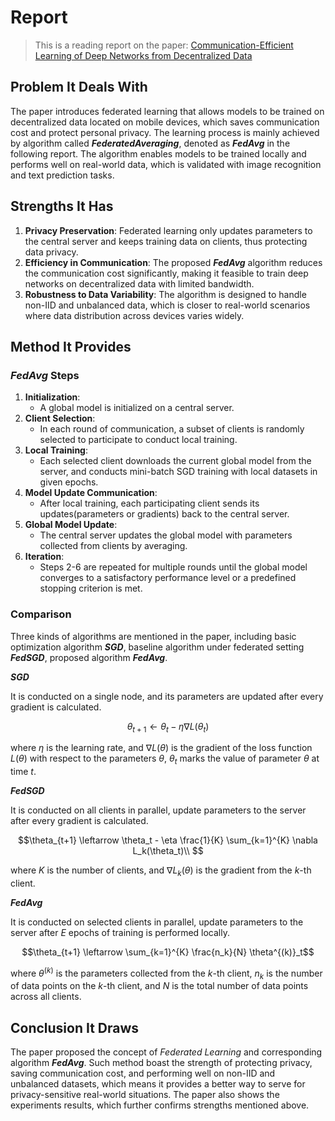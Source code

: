 # Report

> This is a reading report on the paper: [Communication-Efficient Learning of Deep Networks from Decentralized Data](https://arxiv.org/abs/1602.05629)

## Problem It Deals With
The paper introduces federated learning that allows models to be trained on decentralized data located on mobile devices, which saves communication cost and protect personal privacy. The learning process is mainly achieved by algorithm called ***FederatedAveraging***, denoted as ***FedAvg*** in the following report. The algorithm enables models to be trained locally and performs well on real-world data, which is validated with image recognition and text prediction tasks. 

## Strengths It Has
1. **Privacy Preservation**: Federated learning only updates parameters to the central server and keeps training data on clients, thus protecting data privacy. 
2. **Efficiency in Communication**: The proposed ***FedAvg*** algorithm reduces the communication cost significantly, making it feasible to train deep networks on decentralized data with limited bandwidth.
3. **Robustness to Data Variability**: The algorithm is designed to handle non-IID and unbalanced data, which is closer to real-world scenarios where data distribution across devices varies widely.

## Method It Provides

### ***FedAvg*** Steps

1. **Initialization**:
   - A global model is initialized on a central server.
2. **Client Selection**:
   - In each round of communication, a subset of clients is randomly selected to participate to conduct local training. 
3. **Local Training**:
   - Each selected client downloads the current global model from the server, and conducts mini-batch SGD training with local datasets in given epochs. 
4. **Model Update Communication**:
   - After local training, each participating client sends its updates(parameters or gradients) back to the central server.
6. **Global Model Update**:
   - The central server updates the global model with parameters collected from clients by averaging.
7. **Iteration**:
   - Steps 2-6 are repeated for multiple rounds until the global model converges to a satisfactory performance level or a predefined stopping criterion is met.

### Comparison

Three kinds of algorithms are mentioned in the paper, including basic optimization algorithm ***SGD***, baseline algorithm under federated setting ***FedSGD***, proposed algorithm ***FedAvg***. 

***SGD***

It is conducted on a single node, and its parameters are updated after every gradient is calculated. 
``` math
\theta_{t+1} \leftarrow \theta_t - \eta \nabla L(\theta_t)
```
where $\eta$ is the learning rate, and $\nabla L(\theta)$ is the gradient of the loss function $L(\theta)$ with respect to the parameters $\theta$, $\theta_t$ marks the value of parameter $\theta$ at time $t$. 

***FedSGD***

It is conducted on all clients in parallel, update parameters to the server after every gradient is calculated. 
``` math
\theta_{t+1} \leftarrow \theta_t - \eta \frac{1}{K} \sum_{k=1}^{K} \nabla L_k(\theta_t)\\ 
```
where $K$ is the number of clients, and $\nabla L_k(\theta)$ is the gradient from the $k$-th client.

***FedAvg***

It is conducted on selected clients in parallel, update parameters to the server after $E$ epochs of training is performed locally. 
``` math
\theta_{t+1} \leftarrow \sum_{k=1}^{K} \frac{n_k}{N} \theta^{(k)}_t
```
where $\theta^{(k)}$ is the parameters collected from the $k$-th client, $n_k$ is the number of data points on the $k$-th client, and $N$ is the total number of data points across all clients.

## Conclusion It Draws
The paper proposed the concept of *Federated Learning* and corresponding algorithm ***FedAvg***. Such method boast the strength of protecting privacy, saving communication cost, and performing well on non-IID and unbalanced datasets, which means it provides a better way to serve for privacy-sensitive real-world situations. The paper also shows the experiments results, which further confirms strengths mentioned above. 

